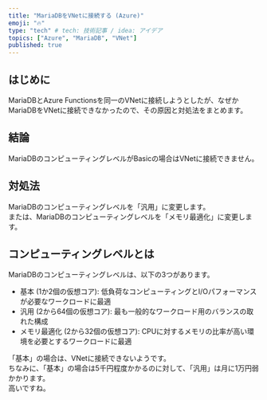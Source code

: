 ```yaml
---
title: "MariaDBをVNetに接続する (Azure)"
emoji: "🔥"
type: "tech" # tech: 技術記事 / idea: アイデア
topics: ["Azure", "MariaDB", "VNet"]
published: true
---
```


## はじめに

MariaDBとAzure Functionsを同一のVNetに接続しようとしたが、なぜかMariaDBをVNetに接続できなかったので、その原因と対処法をまとめます。  

## 結論

MariaDBのコンピューティングレベルがBasicの場合はVNetに接続できません。  

## 対処法

MariaDBのコンピューティングレベルを「汎用」に変更します。  
または、MariaDBのコンピューティングレベルを「メモリ最適化」に変更します。  

## コンピューティングレベルとは

MariaDBのコンピューティングレベルは、以下の3つがあります。  

- 基本 (1か2個の仮想コア): 低負荷なコンピューティングとI/Oパフォーマンスが必要なワークロードに最適
- 汎用 (2から64個の仮想コア): 最も一般的なワークロード用のバランスの取れた構成
- メモリ最適化 (2から32個の仮想コア): CPUに対するメモリの比率が高い環境を必要とするワークロードに最適

「基本」の場合は、VNetに接続できないようです。  
ちなみに、「基本」の場合は5千円程度かかるのに対して、「汎用」は月に1万円弱かかります。  
高いですね。  
